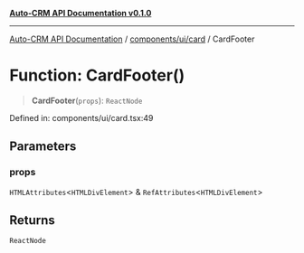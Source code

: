 [**Auto-CRM API Documentation v0.1.0**](../../../../README.md)

***

[Auto-CRM API Documentation](../../../../README.md) / [components/ui/card](../README.md) / CardFooter

# Function: CardFooter()

> **CardFooter**(`props`): `ReactNode`

Defined in: components/ui/card.tsx:49

## Parameters

### props

`HTMLAttributes`\<`HTMLDivElement`\> & `RefAttributes`\<`HTMLDivElement`\>

## Returns

`ReactNode`
